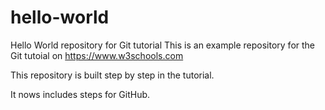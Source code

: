 # hello-world
Hello World repository for Git tutorial
This is an example repository for the Git tutoial on https://www.w3schools.com

This repository is built step by step in the tutorial.

It nows includes steps for GitHub.
